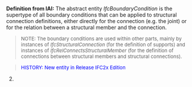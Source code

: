 ﻿**Definition
from IAI:** The abstract entity _IfcBoundaryCondition_ is the supertype of all boundary conditions that can be applied to structural connection definitions, either directly for the connection (e.g. the joint) or for the relation between a structural member and the connection.

> <font size="-1">NOTE: The boundary conditions are used
within other parts, mainly by instances of <i>IfcStructuralConnection</i>
(for the definition of supports) and instances of <i>IfcRelConnectsStructuralMember</i>
(for the definition of connections between structural members and
structural connections). </font>

> <font color="#0000ff" size="-1">HISTORY: New entity
in Release IFC2x Edition
2. </font>
>
